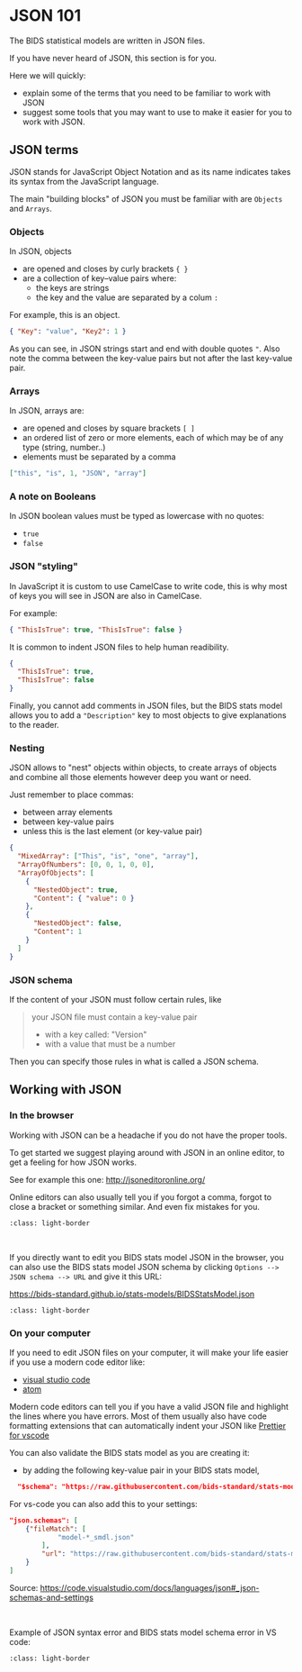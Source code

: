 # JSON 101

The BIDS statistical models are written in JSON files.

If you have never heard of JSON, this section is for you.

Here we will quickly:

- explain some of the terms that you need to be familiar to work with JSON
- suggest some tools that you may want to use to make it easier for you to work
  with JSON.

## JSON terms

JSON stands for JavaScript Object Notation and as its name indicates takes its
syntax from the JavaScript language.

The main "building blocks" of JSON you must be familiar with are `Objects` and
`Arrays`.

### Objects

In JSON, objects

- are opened and closes by curly brackets `{ }`
- are a collection of key–value pairs where:
  - the keys are strings
  - the key and the value are separated by a colum `:`

For example, this is an object.

```json
{ "Key": "value", "Key2": 1 }
```

As you can see, in JSON strings start and end with double quotes `"`. Also note
the comma between the key-value pairs but not after the last key-value pair.

### Arrays

In JSON, arrays are:

- are opened and closes by square brackets `[ ]`
- an ordered list of zero or more elements, each of which may be of any type
  (string, number..)
- elements must be separated by a comma

```json
["this", "is", 1, "JSON", "array"]
```

### A note on Booleans

In JSON boolean values must be typed as lowercase with no quotes:

- `true`
- `false`

### JSON "styling"

In JavaScript it is custom to use CamelCase to write code, this is why most of
keys you will see in JSON are also in CamelCase.

<!-- Add link to camelcase wikipedia -->

For example:

```json
{ "ThisIsTrue": true, "ThisIsTrue": false }
```

It is common to indent JSON files to help human readibility.

```json
{
  "ThisIsTrue": true,
  "ThisIsTrue": false
}
```

Finally, you cannot add comments in JSON files, but the BIDS stats model allows
you to add a `"Description"` key to most objects to give explanations to the
reader.

### Nesting

JSON allows to "nest" objects within objects, to create arrays of objects and
combine all those elements however deep you want or need.

Just remember to place commas:

- between array elements
- between key-value pairs
- unless this is the last element (or key-value pair)

```json
{
  "MixedArray": ["This", "is", "one", "array"],
  "ArrayOfNumbers": [0, 0, 1, 0, 0],
  "ArrayOfObjects": [
    {
      "NestedObject": true,
      "Content": { "value": 0 }
    },
    {
      "NestedObject": false,
      "Content": 1
    }
  ]
}
```

### JSON schema

If the content of your JSON must follow certain rules, like

> your JSON file must contain a key-value pair
>
> - with a key called: "Version"
> - with a value that must be a number

Then you can specify those rules in what is called a JSON schema.

## Working with JSON

### In the browser

Working with JSON can be a headache if you do not have the proper tools.

To get started we suggest playing around with JSON in an online editor, to get a
feeling for how JSON works.

See for example this one: http://jsoneditoronline.org/

Online editors can also usually tell you if you forgot a comma, forgot to close
a bracket or something similar. And even fix mistakes for you.

```{image} images/autofix.png
:class: light-border
```

<br>

If you directly want to edit you BIDS stats model JSON in the browser, you can
also use the BIDS stats model JSON schema by clicking
`Options --> JSON schema --> URL` and give it this URL:

https://bids-standard.github.io/stats-models/BIDSStatsModel.json

```{image} images/schema_in_browser.png
:class: light-border
```

### On your computer

If you need to edit JSON files on your computer, it will make your life easier
if you use a modern code editor like:

- [visual studio code](https://code.visualstudio.com/)
- [atom](https://atom.io/)

Modern code editors can tell you if you have a valid JSON file and highlight the
lines where you have errors. Most of them usually also have code formatting
extensions that can automatically indent your JSON like
[Prettier for vscode](https://marketplace.visualstudio.com/items?itemName=esbenp.prettier-vscode)

You can also validate the BIDS stats model as you are creating it:

- by adding the following key-value pair in your BIDS stats model,

```json
  "$schema": "https://raw.githubusercontent.com/bids-standard/stats-models/gh-pages/BIDSStatsModel.json",
```

For vs-code you can also add this to your settings:

```json
"json.schemas": [
    {"fileMatch": [
            "model-*_smdl.json"
        ],
        "url": "https://raw.githubusercontent.com/bids-standard/stats-models/gh-pages/BIDSStatsModel.json"
    }
]
```

Source:
https://code.visualstudio.com/docs/languages/json#_json-schemas-and-settings

<br>

Example of JSON syntax error and BIDS stats model schema error in VS code:

```{image} images/vs_code_validation.png
:class: light-border
```
